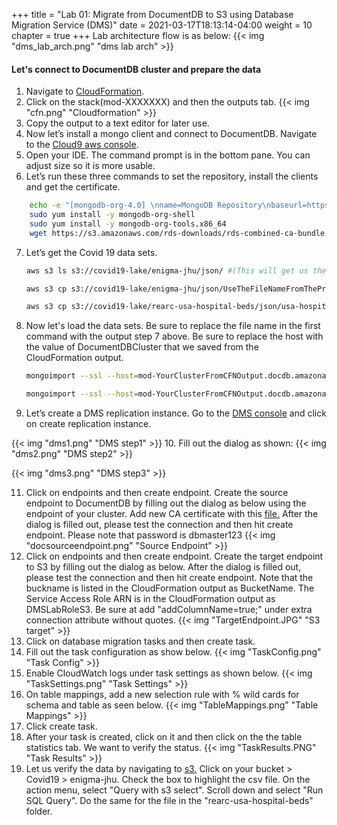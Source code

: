 +++
title = "Lab 01: Migrate from DocumentDB to S3 using Database Migration Service (DMS)"
date = 2021-03-17T18:13:14-04:00
weight = 10
chapter = true
+++
Lab architecture flow is as below:
{{< img "dms_lab_arch.png" "dms lab arch" >}}  
#### Let's connect to DocumentDB cluster and prepare the data
1. Navigate to [CloudFormation](https://us-east-2.console.aws.amazon.com/cloudformation/home?region=us-east-2). 
2. Click on the stack(mod-XXXXXXX) and then the outputs tab.
{{< img "cfn.png" "Cloudformation" >}}
3. Copy the output to a text editor for later use.
4. Now let’s install a mongo client and connect to DocumentDB. Navigate to the [Cloud9 aws console](https://us-east-2.console.aws.amazon.com/cloud9/home?region=us-east-2).
5. Open your IDE. The command prompt is in the bottom pane. You can adjust size so it is more usable.
6. Let’s run these three commands to set the repository, install the clients and get the certificate.
```bash
    echo -e "[mongodb-org-4.0] \nname=MongoDB Repository\nbaseurl=https://repo.mongodb.org/yum/amazon/2013.03/mongodb-org/4.0/x86_64/\ngpgcheck=1 \nenabled=1 \ngpgkey=https://www.mongodb.org/static/pgp/server-4.0.asc" | sudo tee /etc/yum.repos.d/mongodb-org-4.0.repo
    sudo yum install -y mongodb-org-shell
    sudo yum install -y mongodb-org-tools.x86_64
    wget https://s3.amazonaws.com/rds-downloads/rds-combined-ca-bundle.pem
```
7. Let’s get the Covid 19 data sets. 
    ```bash 
    aws s3 ls s3://covid19-lake/enigma-jhu/json/ #(This will get us the current file name that we use in next step) 
    ```
    ```bash 
    aws s3 cp s3://covid19-lake/enigma-jhu/json/UseTheFileNameFromThePreviousStep.json UseTheFileNameFromThePreviousStep.json #Note use the file name returned from the previous step. 
    ```
    ```bash 
    aws s3 cp s3://covid19-lake/rearc-usa-hospital-beds/json/usa-hospital-beds.geojson usa-hospital-beds.geojson
    ```
8. Now let's load the data sets. Be sure to replace the file name in the first command with the output step 7 above. Be sure to replace the host with the value of DocumentDBCluster that we saved from the CloudFormation output.
    ```bash
    mongoimport --ssl --host=mod-YourClusterFromCFNOutput.docdb.amazonaws.com:27017 --collection=enigma-jhu --db=Covid19 --file=UseTheFileNameFromThePreviousStep.json --numInsertionWorkers=4 --username=dbmaster --sslCAFile rds-combined-ca-bundle.pem --password=dbmaster123 

    mongoimport --ssl --host=mod-YourClusterFromCFNOutput.docdb.amazonaws.com:27017 --collection=rearc-usa-hospital-beds --db=Covid19 --file=usa-hospital-beds.geojson --numInsertionWorkers 4 --username=dbmaster --sslCAFile=rds-combined-ca-bundle.pem --password=dbmaster123
    ```
9. Let’s create a DMS replication instance. Go to the [DMS console](https://us-east-2.console.aws.amazon.com/dms/v2/home?region=us-east-2#firstRun) and click on create replication instance.

{{< img "dms1.png" "DMS step1" >}}
10. Fill out the dialog as shown:
{{< img "dms2.png" "DMS step2" >}} 

{{< img "dms3.png" "DMS step3" >}} 

11. Click on endpoints and then create endpoint. Create the source endpoint to DocumentDB by filling out the dialog as below using the endpoint of your cluster. Add new CA certificate with this [file.](https://s3.amazonaws.com/rds-downloads/rds-combined-ca-bundle.pem) After the dialog is filled out, please test the connection and then hit create endpoint. Please note that password is dbmaster123
{{< img "docsourceendpoint.png" "Source Endpoint" >}}
12. Click on endpoints and then create endpoint. Create the target endpoint to S3 by filling out the dialog as below. After the dialog is filled out, please test the connection and then hit create endpoint. Note that the buckname is listed in the CloudFormation output as BucketName. The Service Access Role ARN is in the CloudFormation output as DMSLabRoleS3. Be sure at add "addColumnName=true;" under extra connection attribute without quotes.
{{< img "TargetEndpoint.JPG" "S3 target" >}}
13. Click on database migration tasks and then create task.
14. Fill out the task configuration as show below.
{{< img "TaskConfig.png" "Task Config" >}}
15. Enable CloudWatch logs under task settings as shown below.
{{< img "TaskSettings.png" "Task Settings" >}}
16. On table mappings, add a new selection rule with % wild cards for schema and table as seen below.
{{< img "TableMappings.png" "Table Mappings" >}}
17. Click create task.
18. After your task is created, click on it and then click on the the table statistics tab. We want to verify the status.
{{< img "TaskResults.PNG" "Task Results" >}}
19. Let us verify the data by navigating to [s3.](https://s3.console.aws.amazon.com/s3/home?region=us-east-2) Click on your bucket > Covid19 > enigma-jhu. Check the box to highlight the csv file. On the action menu, select "Query with s3 select". Scroll down and select "Run SQL Query". Do the same for the file in the "rearc-usa-hospital-beds" folder.
